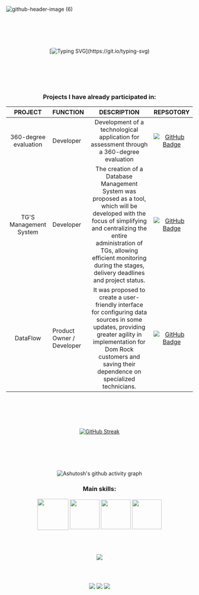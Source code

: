 ![github-header-image (6)](https://github.com/user-attachments/assets/69be13c4-f55a-4a03-a0f3-e06fcf00b19d)

<br>
<br>
<br>
<br>
<div align="center">
   
[![Typing SVG](https://readme-typing-svg.herokuapp.com?font=Fira+Code&size=30&duration=2500&pause=1000&color=F70761&center=true&width=435&lines=Hi!+I'm+Ana;I'm+a+Database+student.;Welcome+to+my+repositories!)](https://git.io/typing-svg)

<br>
<br>
<br>
<br>
<div align="center"> 
   

### Projects I have already participated in:

| **PROJECT** | **FUNCTION** | **DESCRIPTION** |**REPSOTORY** |
| :---: | :--- | :---: |:---: |
| 360-degree evaluation | Developer |  Development of a technological application for assessment through a 360-degree evaluation | [![GitHub Badge](https://img.shields.io/badge/GitHub-111217?style=flat-square&logo=github&logoColor=white)](https://github.com/iNineBD/Aval360-1Sem2023) |
| TG'S Management System | Developer |  The creation of a Database Management System was proposed as a tool, which will be developed with the focus of simplifying and centralizing the entire administration of TGs, allowing efficient monitoring during the stages, delivery deadlines and project status. | [![GitHub Badge](https://img.shields.io/badge/GitHub-111217?style=flat-square&logo=github&logoColor=white)](https://github.com/iNineBD/SGTG-2Sem2023) |
| DataFlow | Product Owner / Developer |  It was proposed to create a user-friendly interface for configuring data sources in some updates, providing greater agility in implementation for Dom Rock customers and saving their dependence on specialized technicians. | [![GitHub Badge](https://img.shields.io/badge/GitHub-111217?style=flat-square&logo=github&logoColor=white)](https://github.com/iNineBD/DataFlow-3Sem2024) |

   
<br>
<br>
<br>
<br>
<div align="center">
   
[![GitHub Streak](https://github-readme-streak-stats.herokuapp.com?user=Anaraquely&theme=violet-dark&locale=pt_BR&date_format=n%2Fj%5B%2FY%5D&card_width=900)](https://git.io/streak-stats)

<br>
<br>
<br>
<br>
<div align="center">
  
![Ashutosh's github activity graph](https://ssr-contributions-svg.vercel.app/_/Anaraquely?chart=3dbar&gap=0.6&scale=2&flatten=2&animation=wave&animation_duration=1&animation_delay=0.05&animation_amplitude=20&animation_frequency=0.5&animation_wave_center=10_0&format=svg&weeks=30&theme=pink) 

### Main skills:
<div align="center"> 
<img align="center" height="84" width="84" src="https://github.com/user-attachments/assets/078f7865-3e9c-4b95-b84e-4b430757f0ee">

<img align="center" height="80" width="80" src="https://github.com/user-attachments/assets/a5cd31a0-defd-49b3-a98e-a1608a5a777c">

<img align="center"  height="80" width="80" src="https://github.com/user-attachments/assets/f4bd1c2d-f404-4a00-bbda-981196d339dd">

<img align="center"  height="80" width="80" src="https://github.com/carolbarbosa101/carolbarbosa101/assets/44561610/5d7b8d42-878a-4d07-aebc-f2af02475be6">

<br>
<br>
<br>
<br>


  <img align="center" src="https://visit-counter.vercel.app/counter.png?page=https%3A%2F%2Fgithub.com%2FAnaraquely&s=50&c=db006a&bg=00000000&no=7&ff=digi&tb=Visits%3A++&ta=" /></p> 
<br>
<br> 
<div> 
  <a href="https://instagram.com/anaraquel.y" target="_blank"><img src="https://img.shields.io/badge/-Instagram-%23E4405F?style=for-the-badge&logo=instagram&logoColor=white" target="_blank"></a>
  <a href = "mailto:anaraquelysmachado29@gmail.com"><img src="https://img.shields.io/badge/-Gmail-%23333?style=for-the-badge&logo=gmail&logoColor=white" target="_blank"></a>
  <a href="https://www.linkedin.com/in/ana-sasaki-19a2031b8/" target="_blank"><img src="https://img.shields.io/badge/-LinkedIn-%230077B5?style=for-the-badge&logo=linkedin&logoColor=white" target="_blank"></a> 
  
</div>
